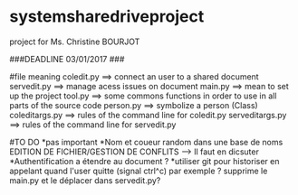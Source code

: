 # systemsharedriveproject
project for Ms. Christine BOURJOT

###DEADLINE 03/01/2017 ###

#file meaning
coledit.py ==> connect an user to a shared document
servedit.py ==> manage acess issues on document
main.py ==> mean to set up the project
tool.py ==> some commons functions in order to use in all parts of the source code
person.py ==> symbolize a person (Class)
coleditargs.py ==> rules of the command line for coledit.py
serveditargs.py ==> rules of the command line for servedit.py

#TO DO
*pas important
*Nom et coueur random dans une base de noms
EDITION DE FICHIER/GESTION DE CONFLITS --> Il faut en dicsuter
*Authentification a étendre au document ?
*utiliser git pour historiser en appelant quand l'user quitte (signal ctrl^c) par exemple ?
supprime le main.py et le déplacer dans servedit.py?
